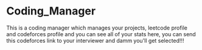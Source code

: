 # Coding_Manager
This is a coding manager which manages your projects, leetcode profile and codeforces profile and you can see all of your stats here, you can send this codeforces link to your interviewer and damm you'll get selected!!!
